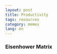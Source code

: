 ```yaml
---
layout: post
title: Productivity
tags: resources
category: memex
lang: en
---
```



### Eisenhower Matrix